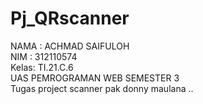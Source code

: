 # Pj_QRscanner
NAMA : ACHMAD SAIFULOH <br>
NIM  : 312110574 <br>
Kelas: TI.21.C.6 
<br>
UAS PEMROGRAMAN WEB SEMESTER 3
<br>
Tugas project scanner pak donny maulana ..
